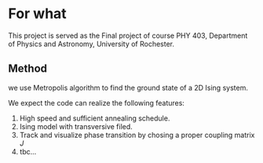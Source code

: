 # For what

This project is served as the Final project of course PHY 403, Department of Physics and Astronomy, University of Rochester.

## Method

we use Metropolis algorithm to find the ground state of a 2D Ising system.

We expect the code can realize the following features:
1. High speed and sufficient annealing schedule.
2. Ising model with transversive filed.
3. Track and visualize phase transition by chosing a proper coupling matrix $J$
4. tbc...
